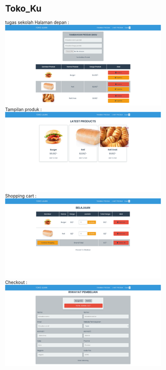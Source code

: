 # Toko_Ku
tugas sekolah
Halaman depan : 
![admin](preview/admin-panel.png)
Tampilan produk :
![admin](preview/products.png)
Shopping cart :
![admin](preview/shopping-cart.png)
Checkout :
![admin](preview/checkout.png)
